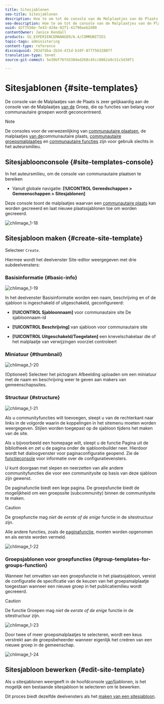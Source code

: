 ```yaml
---
title: Sitesjablonen
seo-title: Sitesjablonen
description: Hoe te om tot de console van de Malplaatjes van de Plaats toegang te hebben
seo-description: Hoe te om tot de console van de Malplaatjes van de Plaats toegang te hebben
uuid: d2f7556e-7e43-424e-82f1-41790aeb2d98
contentOwner: Janice Kendall
products: SG_EXPERIENCEMANAGER/6.4/COMMUNITIES
topic-tags: administering
content-type: reference
discoiquuid: 202d7dba-2b34-431d-b10f-87775632807f
translation-type: tm+mt
source-git-commit: 5e30bf76fd3304ed268c45cc8862a9c51c5d30f1

---
```



# Sitesjablonen {#site-templates}

De console van de Malplaatjes van de Plaats is zeer gelijkaardig aan de console van de Malplaatjes [van de](tools-groups.md) Groep, die op functies van belang voor communautaire groepen wordt geconcentreerd.

>[!NOTE]
>
>De consoles voor de verwezenlijking van [communautaire plaatsen](sites-console.md), de malplaatjes [van de](sites.md)communautaire plaats, [communautaire groepsmalplaatjes](tools-groups.md) en [communautaire functies](functions.md) zijn voor gebruik slechts in het auteursmilieu.

## Sitesjabloonconsole {#site-templates-console}

In het auteursmilieu, om de console van communautaire plaatsen te bereiken

* Vanuit globale navigatie: **[!UICONTROL Gereedschappen > Gemeenschappen > Sitesjablonen]**

Deze console toont de malplaatjes waarvan een [communautaire plaats](sites-console.md) kan worden gecreeerd en laat nieuwe plaatssjablonen toe om worden gecreeerd.

![chlimage_1-18](assets/chlimage_1-18.png)

## Sitesjabloon maken {#create-site-template}

Selecteer `Create`.

Hiermee wordt het deelvenster Site-editor weergegeven met drie subdeelvensters:

### Basisinformatie {#basic-info}

![chlimage_1-19](assets/chlimage_1-19.png)

In het deelvenster Basisinformatie worden een naam, beschrijving en of de sjabloon is ingeschakeld of uitgeschakeld, geconfigureerd:

* **[!UICONTROL Sjabloonnaam]** voor communautaire site De sjabloonnaam-id

* **[!UICONTROL Beschrijving]** van sjabloon voor communautaire site

* **[!UICONTROL Uitgeschakeld/Toegelaten]** een knevelschakelaar die of het malplaatje van verwijzingen voorziet controleert

### Miniatuur {#thumbnail}

![chlimage_1-20](assets/chlimage_1-20.png)

(Optioneel) Selecteer het pictogram Afbeelding uploaden om een miniatuur met de naam en beschrijving weer te geven aan makers van gemeenschapssites.

### Structuur {#structure}

![chlimage_1-21](assets/chlimage_1-21.png)

Als u communityfuncties wilt toevoegen, sleept u van de rechterkant naar links in de volgorde waarin de koppelingen in het sitemenu moeten worden weergegeven. Stijlen worden toegepast op de sjabloon tijdens het maken van de site.

Als u bijvoorbeeld een homepage wilt, sleept u de functie Pagina uit de bibliotheek en zet u de pagina onder de sjabloonbuilder neer. Hierdoor wordt het dialoogvenster voor paginaconfiguratie geopend. Zie de [functieconsole](functions.md) voor informatie over de configuratievensters.

U kunt doorgaan met slepen en neerzetten van alle andere communityfuncties die voor een communitysite op basis van deze sjabloon zijn gewenst.

De paginafunctie biedt een lege pagina. De groepsfunctie biedt de mogelijkheid om een groepssite (subcommunity) binnen de communitysite te maken.

>[!CAUTION]
>
>De groepfunctie mag *niet* de *eerste of de enige* functie in de sitestructuur zijn.
>
>Alle andere functies, zoals de [paginafunctie](functions.md#page-function), moeten worden opgenomen en als eerste worden vermeld.

![chlimage_1-22](assets/chlimage_1-22.png)

### Groepsjablonen voor groepfuncties {#group-templates-for-groups-function}

Wanneer het omvatten van een groepsfunctie in het plaatssjabloon, vereist de configuratie de specificatie van de keuzen van het groepsmalplaatje toegestaan wanneer een nieuwe groep in het publicatiemilieu wordt gecreeerd.

>[!CAUTION]
>
>De functie Groepen mag *niet* de *eerste of de enige* functie in de sitestructuur zijn.

![chlimage_1-23](assets/chlimage_1-23.png)

Door twee of meer groepsmalplaatjes te selecteren, wordt een keus verstrekt aan de groepsbeheerder wanneer eigenlijk het creëren van een nieuwe groep in de gemeenschap.

![chlimage_1-24](assets/chlimage_1-24.png)

## Sitesjabloon bewerken {#edit-site-template}

Als u sitesjablonen weergeeft in de hoofdconsole [van](#site-templates-console)Sjablonen, is het mogelijk een bestaande sitesjabloon te selecteren om te bewerken.

Dit proces biedt dezelfde deelvensters als het [maken van een sitesjabloon](#create-site-template).
